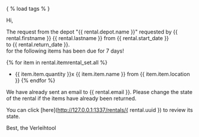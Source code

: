 { % load tags % }

Hi,

The request from the depot "{{ rental.depot.name }}"
requested by {{ rental.firstname }} {{ rental.lastname }}
from {{ rental.start_date }}<br />
to {{ rental.return_date }}.<br />
for the following items has been due for 7 days!

{% for item in rental.itemrental_set.all %}
* {{ item.item.quantity }}x {{ item.item.name }} from {{ item.item.location }}
{% endfor %}

We have already sent an email to {{ rental.email }}. Please change the state of the rental if the items have already been returned. 

You can click [here](http://127.0.0.1:1337/rentals/{ rental.uuid }) to review its state.

Best,
the Verleihtool
